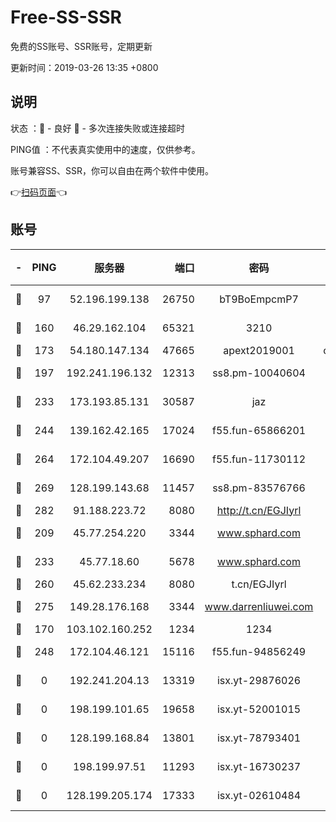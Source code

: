 # Free-SS-SSR

免费的SS账号、SSR账号，定期更新

更新时间：2019-03-26 13:35 +0800

## 说明

状态     ：🙂 - 良好 🙁 - 多次连接失败或连接超时

PING值   ：不代表真实使用中的速度，仅供参考。

账号兼容SS、SSR，你可以自由在两个软件中使用。

👉[扫码页面](https://liesauer.github.io/Free-SS-SSR/)👈

## 账号

|-|PING|服务器|端口|密码|加密方式|区域|
|:----:|:----:|:-----:|-----:|:----:|:----:|:----:|
|🙂|97|52.196.199.138|26750|bT9BoEmpcmP7|aes-256-cfb|JP|
|🙂|160|46.29.162.104|65321|3210|aes-256-ctr|RU|
|🙂|173|54.180.147.134|47665|apext2019001|chacha20|KR|
|🙂|197|192.241.196.132|12313|ss8.pm-10040604|aes-256-cfb|US|
|🙂|233|173.193.85.131|30587|jaz|aes-256-cfb|US|
|🙂|244|139.162.42.165|17024|f55.fun-65866201|aes-256-cfb|SG|
|🙂|264|172.104.49.207|16690|f55.fun-11730112|aes-256-cfb|SG|
|🙂|269|128.199.143.68|11457|ss8.pm-83576766|aes-256-cfb|SG|
|🙂|282|91.188.223.72|8080|http://t.cn/EGJIyrl|rc4-md5|RU|
|🙂|209|45.77.254.220|3344|www.sphard.com|aes-256-cfb|SG|
|🙂|233|45.77.18.60|5678|www.sphard.com|aes-256-cfb|JP|
|🙂|260|45.62.233.234|8080|t.cn/EGJIyrl|rc4-md5|CA|
|🙂|275|149.28.176.168|3344|www.darrenliuwei.com|aes-256-cfb|AU|
|🙁|170|103.102.160.252|1234|1234|rc4-md5|JP|
|🙁|248|172.104.46.121|15116|f55.fun-94856249|aes-256-cfb|SG|
|🙁|0|192.241.204.13|13319|isx.yt-29876026|aes-256-cfb|US|
|🙁|0|198.199.101.65|19658|isx.yt-52001015|aes-256-cfb|US|
|🙁|0|128.199.168.84|13801|isx.yt-78793401|aes-256-cfb|SG|
|🙁|0|198.199.97.51|11293|isx.yt-16730237|aes-256-cfb|US|
|🙁|0|128.199.205.174|17333|isx.yt-02610484|aes-256-cfb|SG|
